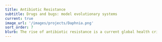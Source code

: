 ```yaml
---
title: Antibiotic Resistance
subtitle: Drugs and bugs: model evolutionary systems
current: true
image_url: '/images/projects/Daphnia.png'
sort_order: 7
blurb: The rise of antibiotic resistance is a current global health crisis. However, bacterial adaptation to antibiotics is also an extremely useful framework for studying the process of evolution. In our work examining the effects of rates of change in drug concentration on bacterial populations (Lindsey et al., 2013), we found that some evolutionary trajectories are contingent on slower rates of drug increase.  We have also used the lens of evolutionary game theory to better understand some forms of antibiotic resistance (Conlin et al. 2014). We are currently exploring the role of pleiotropy, epistasis, and plasmid evolution on the emergence of multi-drug resistance, and are using high-throughput genetic screening techniques to make short-term predictions about the evolution of resistance. 
---
```

